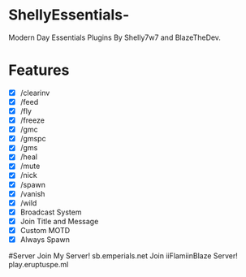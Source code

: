 # ShellyEssentials-
Modern Day Essentials Plugins By Shelly7w7 and BlazeTheDev. 

# Features
- [x] /clearinv
- [x] /feed
- [x] /fly
- [x] /freeze
- [x] /gmc
- [x] /gmspc
- [x] /gms
- [x] /heal
- [x] /mute
- [x] /nick
- [x] /spawn
- [x] /vanish
- [x] /wild
- [x] Broadcast System
- [x] Join Title and Message
- [x] Custom MOTD
- [x] Always Spawn

#Server 
Join My Server! sb.emperials.net
Join iiFlamiinBlaze Server! play.eruptuspe.ml
